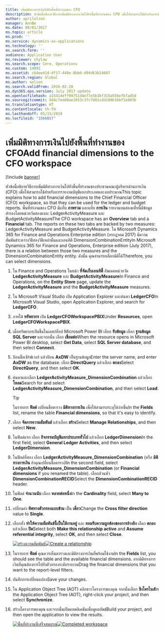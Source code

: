 ```yaml
---
title: เพิ่มมิติทางการเงินไปยังพื้นที่ทำงานของ CFO
description: หัวข้อนี้อธิบายวิธีการเพิ่มมิติทางการเงินไปยังพื้นที่ทำงานของ CFO เพื่อให้สามารถใช้สำหรับการรายงานบัญชีแยกประเภทและงบประมาณ
author: aprilolson
manager: AnnBe
ms.date: 08/01/2017
ms.topic: article
ms.prod: ''
ms.service: dynamics-ax-applications
ms.technology: ''
ms.search.form: ''
audience: Application User
ms.reviewer: shylaw
ms.search.scope: Core, Operations
ms.custom: 14091
ms.assetid: c64eed1d-df17-448e-8bb6-d94d63b14607
ms.search.region: Global
ms.author: aolson
ms.search.validFrom: 2016-02-28
ms.dyn365.ops.version: July 2017 update
ms.openlocfilehash: a15414eff99751d4e77e5b3bf315a556efb7ad5d
ms.sourcegitcommit: 9d4c7edd0ae2053c37c7d81cdd180b16bf3a9d3b
ms.translationtype: HT
ms.contentlocale: th-TH
ms.lasthandoff: 05/15/2019
ms.locfileid: "1566857"
---
```

# <a name="add-financial-dimensions-to-the-cfo-workspace"></a><span data-ttu-id="8af21-103">เพิ่มมิติทางการเงินไปยังพื้นที่ทำงานของ CFO</span><span class="sxs-lookup"><span data-stu-id="8af21-103">Add financial dimensions to the CFO workspace</span></span>

[!include [banner](../includes/banner.md)]

<span data-ttu-id="8af21-104">หัวข้อนี้อธิบายวิธีการเพิ่มมิติทางการเงินไปยังพื้นที่ทำงานของประธานคณะผู้บริหารด้านการเงิน (CFO) เพื่อให้สามารถใช้สำหรับการรายงานบัญชีแยกประเภทและงบประมาณ</span><span class="sxs-lookup"><span data-stu-id="8af21-104">This topic explains how to add financial dimensions to the Chief Financial Officer (CFO) workspace, so that they can be used for the ledger and budget reports.</span></span> <span data-ttu-id="8af21-105">พื้นที่ทำงานของ CFO มีแท็บ **ภาพรวม** และแท็บ **การเงิน** รายงานบนสองแท็บนี้มีข้อมูลสำรองโดยหน่วยวัดสองแบบ: LedgerActivityMeasure และ BudgetActivityMeasure</span><span class="sxs-lookup"><span data-stu-id="8af21-105">The CFO workspace has an **Overview** tab and a **Financial** tab. The reports on these two tabs are backed by two measures: LedgerActivityMeasure and BudgetActivityMeasure.</span></span> <span data-ttu-id="8af21-106">ใน Microsoft Dynamics 365 for Finance and Operations Enterprise edition (กรกฏาคม 2017) มีความสัมพันธ์ระหว่างวิธีสองวิธีเหล่านั้นและเอนทิตี DimensionCombinationEntity</span><span class="sxs-lookup"><span data-stu-id="8af21-106">In Microsoft Dynamics 365 for Finance and Operations, Enterprise edition (July 2017), there is a relation between those two measures and the DimensionCombinationEntity entity.</span></span> <span data-ttu-id="8af21-107">ดังนั้น คุณสามารถเลือกมิติได้</span><span class="sxs-lookup"><span data-stu-id="8af21-107">Therefore, you can select dimensions.</span></span>

1. <span data-ttu-id="8af21-108">ใน Finance and Operations ในหน้า **ที่จัดเก็บเอนทิตี้** อัพเดตหน่วยวัด **LedgerActivityMeasure** และ **BudgetActivityMeasure**</span><span class="sxs-lookup"><span data-stu-id="8af21-108">In Finance and Operations, on the **Entity Store** page, update the **LedgerActivityMeasure** and the **BudgetActivityMeasure** measures.</span></span>
2. <span data-ttu-id="8af21-109">ใน Microsoft Visual Studio เปิด Application Explorer และค้นหา **LedgerCFO**</span><span class="sxs-lookup"><span data-stu-id="8af21-109">In Microsoft Visual Studio, open Application Explorer, and search for **LedgerCFO**.</span></span>
3. <span data-ttu-id="8af21-110">ภายใต้ **ทรัพยากร** เปิด **LedgerCFOWorkspacePBIX**</span><span class="sxs-lookup"><span data-stu-id="8af21-110">Under **Resources**, open **LedgerCFOWorkspacePBIX**.</span></span>
4. <span data-ttu-id="8af21-111">เมื่อทรัพยากรเปิดขึ้นในเดสก์ท็อป Microsoft Power BI เลือก **รับข้อมูล** เลือก **ฐานข้อมูล SQL Server** และจากนั้น เลือก **เชื่อมต่อ**</span><span class="sxs-lookup"><span data-stu-id="8af21-111">When the resource opens in Microsoft Power BI desktop, select **Get Data**, select **SQL Server database**, and then select **Connect**.</span></span>
5. <span data-ttu-id="8af21-112">ป้อนชื่อเซิร์ฟเวอร์ แล้วป้อน **AxDW** เป็นฐานข้อมูล</span><span class="sxs-lookup"><span data-stu-id="8af21-112">Enter the server name, and enter **AxDW** as the database.</span></span> <span data-ttu-id="8af21-113">เลือก **DirectQuery** แล้วเลือก **ตกลง**</span><span class="sxs-lookup"><span data-stu-id="8af21-113">Select **DirectQuery**, and then select **OK**.</span></span>
6. <span data-ttu-id="8af21-114">ค้นหาและเลือก **LedgerActivityMeasure\_DimensionCombination** แล้วเลือก **โหลด**</span><span class="sxs-lookup"><span data-stu-id="8af21-114">Search for and select **LedgerActivityMeasure\_DimensionCombination**, and then select **Load**.</span></span>

    > [!TIP]
    > <span data-ttu-id="8af21-115">ในรายการ **ฟิลด์** เปลี่ยนชื่อตาราง **มิติทางการเงิน** เพื่อให้สามารถระบุได้ง่ายขึ้น</span><span class="sxs-lookup"><span data-stu-id="8af21-115">In the **Fields** list, rename the table **Financial dimensions**, so that it's easy to identify.</span></span>

7. <span data-ttu-id="8af21-116">เลือก **จัดการความสัมพันธ์** แล้วเลือก **สร้าง**</span><span class="sxs-lookup"><span data-stu-id="8af21-116">Select **Manage Relationships**, and then select **New**.</span></span>
8. <span data-ttu-id="8af21-117">ในฟิลด์แรก เลือก **กิจกรรมบัญชีแยกประเภททั่วไป** แล้วเลือก **LedgerDimension**</span><span class="sxs-lookup"><span data-stu-id="8af21-117">In the first field, select **General Ledger Activities**, and then select **LedgerDimension**.</span></span>
9. <span data-ttu-id="8af21-118">ในฟิลด์ที่สอง เลือก **LedgerActivityMeasure\_DimensionCombination** (หรือ **มิติทางการเงิน** ถ้าคุณเปลี่ยนชื่อตาราง)</span><span class="sxs-lookup"><span data-stu-id="8af21-118">In the second field, select **LedgerActivityMeasure\_DimensionCombination** (or **Financial dimensions** if you renamed the table).</span></span> <span data-ttu-id="8af21-119">เลือกส่วนหัว **DimensionCombinationRECID**</span><span class="sxs-lookup"><span data-stu-id="8af21-119">Select the  **DimensionCombinationRECID** header.</span></span>
10. <span data-ttu-id="8af21-120">ในฟิลด์ **จำนวนนับ** เลือก **หลายต่อหนึ่ง**</span><span class="sxs-lookup"><span data-stu-id="8af21-120">In the **Cardinality** field, select **Many to One**.</span></span>
11. <span data-ttu-id="8af21-121">เปลี่ยนค่า **ทิศทางตัวกรองแบบข้าม** เป็น **เดี่ยว**</span><span class="sxs-lookup"><span data-stu-id="8af21-121">Change the **Cross filter direction** value to **Single**.</span></span>
12. <span data-ttu-id="8af21-122">เลือกทั้ง **ทำให้ความสัมพันธ์นี้เป็นใช้งานอยู่** และ **ยอมรับความถูกต้องของการอ้างอิง** เลือก **ตกลง** แล้วเลือก **ปิด**</span><span class="sxs-lookup"><span data-stu-id="8af21-122">Select both **Make this relationship active** and **Assume referential integrity**, select **OK**, and then select **Close**.</span></span>

    <span data-ttu-id="8af21-123">[![สร้างความสัมพันธ์](./media/Create-relationship.png)](./media/Create-relationship.png)</span><span class="sxs-lookup"><span data-stu-id="8af21-123">[![Create a relationship](./media/Create-relationship.png)](./media/Create-relationship.png)</span></span>

13. <span data-ttu-id="8af21-124">ในรายการ **ฟิลด์** คุณควรเห็นตารางและมิติทางการเงินที่พร้อมใช้งาน</span><span class="sxs-lookup"><span data-stu-id="8af21-124">In the **Fields** list, you should see the table and the available financial dimensions.</span></span> <span data-ttu-id="8af21-125">ลากมิติทางการเงินที่คุณต้องการไปยังตัวกรองระดับรายงาน</span><span class="sxs-lookup"><span data-stu-id="8af21-125">Drag the financial dimensions that you want to the report-level filters.</span></span>
14. <span data-ttu-id="8af21-126">บันทึกการเปลี่ยนแปลง</span><span class="sxs-lookup"><span data-stu-id="8af21-126">Save your changes.</span></span>
15. <span data-ttu-id="8af21-127">ใน Application Object Tree (AOT) คลิกขวาโครงการของคุณ จากนั้นเลือก **ซิงโครไนส์**</span><span class="sxs-lookup"><span data-stu-id="8af21-127">In the Application Object Tree (AOT), right-click your project, and then select **Synchronize**.</span></span>
16. <span data-ttu-id="8af21-128">สร้างโครงการของคุณ และจากนั้นเปิดแอพลิเคชันเพื่อดูผลลัพธ์</span><span class="sxs-lookup"><span data-stu-id="8af21-128">Build your project, and then open the application to view the results.</span></span>

    <span data-ttu-id="8af21-129">[![พื้นที่ทำงานที่เสร็จสมบูรณ์](./media/workspace.png)](./media/workspace.png)</span><span class="sxs-lookup"><span data-stu-id="8af21-129">[![Completed workspace](./media/workspace.png)](./media/workspace.png)</span></span>
